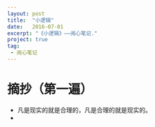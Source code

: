 ```yaml
---
layout: post
title:  "小逻辑"
date:   2016-07-01
excerpt: "《小逻辑》——阅心笔记."
project: true
tag:
 - 阅心笔记
---
```

# 摘抄（第一遍）

* 凡是现实的就是合理的，凡是合理的就是现实的。
*
 
